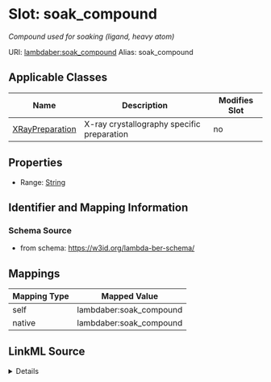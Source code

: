 

# Slot: soak_compound 


_Compound used for soaking (ligand, heavy atom)_





URI: [lambdaber:soak_compound](https://w3id.org/lambda-ber-schema/soak_compound)
Alias: soak_compound

<!-- no inheritance hierarchy -->





## Applicable Classes

| Name | Description | Modifies Slot |
| --- | --- | --- |
| [XRayPreparation](XRayPreparation.md) | X-ray crystallography specific preparation |  no  |






## Properties

* Range: [String](String.md)




## Identifier and Mapping Information






### Schema Source


* from schema: https://w3id.org/lambda-ber-schema/




## Mappings

| Mapping Type | Mapped Value |
| ---  | ---  |
| self | lambdaber:soak_compound |
| native | lambdaber:soak_compound |




## LinkML Source

<details>
```yaml
name: soak_compound
description: Compound used for soaking (ligand, heavy atom)
from_schema: https://w3id.org/lambda-ber-schema/
rank: 1000
alias: soak_compound
owner: XRayPreparation
domain_of:
- XRayPreparation
range: string

```
</details>